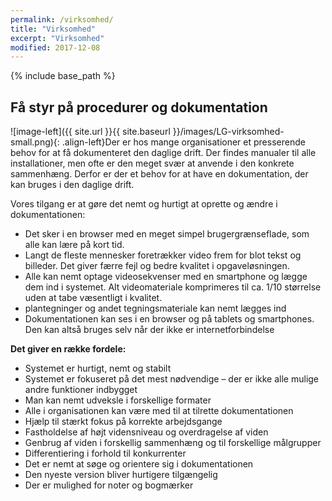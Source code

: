 ```yaml
---
permalink: /virksomhed/
title: "Virksomhed"
excerpt: "Virksomhed"
modified: 2017-12-08
---
```


{% include base_path %}

## Få styr på procedurer og dokumentation

![image-left]({{ site.url }}{{ site.baseurl }}/images/LG-virksomhed-small.png){: .align-left}Der er hos mange organisationer et presserende behov for at få dokumenteret den daglige drift. Der findes manualer til alle installationer, men ofte er den meget svær at anvende i den konkrete sammenhæng. Derfor er der et behov for at have en dokumentation, der kan bruges i den daglige drift.

Vores tilgang er at gøre det nemt og hurtigt at oprette og ændre i dokumentationen:

- Det sker i en browser med en meget simpel brugergrænseflade, som alle kan lære på kort tid.
- Langt de fleste mennesker foretrækker video frem for blot tekst og billeder. Det giver færre fejl og bedre kvalitet i opgaveløsningen.
- Alle kan nemt optage videosekvenser med en smartphone og lægge dem ind i systemet. Alt videomateriale komprimeres til ca. 1/10 størrelse uden at tabe væsentligt i kvalitet.
- plantegninger og andet tegningsmateriale kan nemt lægges ind
- Dokumentationen kan ses i en browser og på tablets og smartphones. Den kan altså bruges selv når der ikke er internetforbindelse

**Det giver en række fordele:**

- Systemet er hurtigt, nemt og stabilt
- Systemet er fokuseret på det mest nødvendige – der er ikke alle mulige andre funktioner indbygget
- Man kan nemt udveksle i forskellige formater
- Alle i organisationen kan være med til at tilrette dokumentationen
- Hjælp til stærkt fokus på korrekte arbejdsgange
- Fastholdelse af højt vidensniveau og overdragelse af viden
- Genbrug af viden i forskellig sammenhæng og til forskellige målgrupper
- Differentiering i forhold til konkurrenter
- Det er nemt at søge og orientere sig i dokumentationen
- Den nyeste version bliver hurtigere tilgængelig
- Der er mulighed for noter og bogmærker
